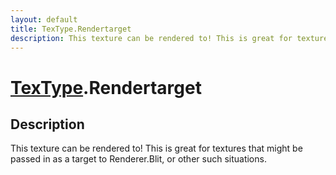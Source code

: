 ```yaml
---
layout: default
title: TexType.Rendertarget
description: This texture can be rendered to! This is great for textures that might be passed in as a target to Renderer.Blit, or other such situations.
---
```

# [TexType]({{site.url}}/Pages/Reference/TexType.html).Rendertarget

## Description
This texture can be rendered to! This is great for textures
that might be passed in as a target to Renderer.Blit, or other
such situations.

